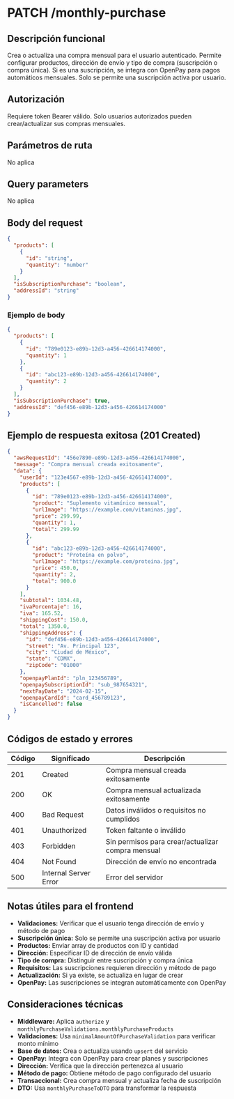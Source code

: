 # PATCH /monthly-purchase

## Descripción funcional

Crea o actualiza una compra mensual para el usuario autenticado. Permite configurar productos, dirección de envío y tipo de compra (suscripción o compra única). Si es una suscripción, se integra con OpenPay para pagos automáticos mensuales. Solo se permite una suscripción activa por usuario.

## Autorización

Requiere token Bearer válido. Solo usuarios autorizados pueden crear/actualizar sus compras mensuales.

## Parámetros de ruta

No aplica

## Query parameters

No aplica

## Body del request

```json
{
  "products": [
    {
      "id": "string",
      "quantity": "number"
    }
  ],
  "isSubscriptionPurchase": "boolean",
  "addressId": "string"
}
```

### Ejemplo de body

```json
{
  "products": [
    {
      "id": "789e0123-e89b-12d3-a456-426614174000",
      "quantity": 1
    },
    {
      "id": "abc123-e89b-12d3-a456-426614174000",
      "quantity": 2
    }
  ],
  "isSubscriptionPurchase": true,
  "addressId": "def456-e89b-12d3-a456-426614174000"
}
```

## Ejemplo de respuesta exitosa (201 Created)

```json
{
  "awsRequestId": "456e7890-e89b-12d3-a456-426614174000",
  "message": "Compra mensual creada exitosamente",
  "data": {
    "userId": "123e4567-e89b-12d3-a456-426614174000",
    "products": [
      {
        "id": "789e0123-e89b-12d3-a456-426614174000",
        "product": "Suplemento vitamínico mensual",
        "urlImage": "https://example.com/vitaminas.jpg",
        "price": 299.99,
        "quantity": 1,
        "total": 299.99
      },
      {
        "id": "abc123-e89b-12d3-a456-426614174000",
        "product": "Proteína en polvo",
        "urlImage": "https://example.com/proteina.jpg",
        "price": 450.0,
        "quantity": 2,
        "total": 900.0
      }
    ],
    "subtotal": 1034.48,
    "ivaPorcentaje": 16,
    "iva": 165.52,
    "shippingCost": 150.0,
    "total": 1350.0,
    "shippingAddress": {
      "id": "def456-e89b-12d3-a456-426614174000",
      "street": "Av. Principal 123",
      "city": "Ciudad de México",
      "state": "CDMX",
      "zipCode": "01000"
    },
    "openpayPlanId": "pln_123456789",
    "openpaySubscriptionId": "sub_987654321",
    "nextPayDate": "2024-02-15",
    "openpayCardId": "card_456789123",
    "isCancelled": false
  }
}
```

## Códigos de estado y errores

| Código | Significado           | Descripción                                       |
| ------ | --------------------- | ------------------------------------------------- |
| 201    | Created               | Compra mensual creada exitosamente                |
| 200    | OK                    | Compra mensual actualizada exitosamente           |
| 400    | Bad Request           | Datos inválidos o requisitos no cumplidos         |
| 401    | Unauthorized          | Token faltante o inválido                         |
| 403    | Forbidden             | Sin permisos para crear/actualizar compra mensual |
| 404    | Not Found             | Dirección de envío no encontrada                  |
| 500    | Internal Server Error | Error del servidor                                |

## Notas útiles para el frontend

- **Validaciones:** Verificar que el usuario tenga dirección de envío y método de pago
- **Suscripción única:** Solo se permite una suscripción activa por usuario
- **Productos:** Enviar array de productos con ID y cantidad
- **Dirección:** Especificar ID de dirección de envío válida
- **Tipo de compra:** Distinguir entre suscripción y compra única
- **Requisitos:** Las suscripciones requieren dirección y método de pago
- **Actualización:** Si ya existe, se actualiza en lugar de crear
- **OpenPay:** Las suscripciones se integran automáticamente con OpenPay

## Consideraciones técnicas

- **Middleware:** Aplica `authorize` y `monthlyPurchaseValidations.monthlyPurchaseProducts`
- **Validaciones:** Usa `minimalAmountOfPurchaseValidation` para verificar monto mínimo
- **Base de datos:** Crea o actualiza usando `upsert` del servicio
- **OpenPay:** Integra con OpenPay para crear planes y suscripciones
- **Dirección:** Verifica que la dirección pertenezca al usuario
- **Método de pago:** Obtiene método de pago configurado del usuario
- **Transaccional:** Crea compra mensual y actualiza fecha de suscripción
- **DTO:** Usa `monthlyPurchaseToDTO` para transformar la respuesta
